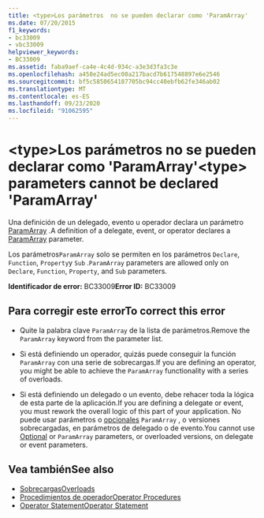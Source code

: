 ```yaml
---
title: <type>Los parámetros  no se pueden declarar como 'ParamArray'
ms.date: 07/20/2015
f1_keywords:
- bc33009
- vbc33009
helpviewer_keywords:
- BC33009
ms.assetid: faba9aef-ca4e-4c4d-934c-a3e3d3fa3c3e
ms.openlocfilehash: a458e24ad5ec08a217bacd7b617548897e6e2546
ms.sourcegitcommit: bf5c5850654187705bc94cc40ebfb62fe346ab02
ms.translationtype: MT
ms.contentlocale: es-ES
ms.lasthandoff: 09/23/2020
ms.locfileid: "91062595"
---
```

# <a name="type-parameters-cannot-be-declared-paramarray"></a><span data-ttu-id="65c65-102">\<type>Los parámetros  no se pueden declarar como 'ParamArray'</span><span class="sxs-lookup"><span data-stu-id="65c65-102">\<type> parameters cannot be declared 'ParamArray'</span></span>

<span data-ttu-id="65c65-103">Una definición de un delegado, evento u operador declara un parámetro [ParamArray](../language-reference/modifiers/paramarray.md) .</span><span class="sxs-lookup"><span data-stu-id="65c65-103">A definition of a delegate, event, or operator declares a [ParamArray](../language-reference/modifiers/paramarray.md) parameter.</span></span>  
  
 <span data-ttu-id="65c65-104">Los parámetros`ParamArray` solo se permiten en los parámetros `Declare`, `Function`, `Property`y `Sub` .</span><span class="sxs-lookup"><span data-stu-id="65c65-104">`ParamArray` parameters are allowed only on `Declare`, `Function`, `Property`, and `Sub` parameters.</span></span>  
  
 <span data-ttu-id="65c65-105">**Identificador de error:** BC33009</span><span class="sxs-lookup"><span data-stu-id="65c65-105">**Error ID:** BC33009</span></span>  
  
## <a name="to-correct-this-error"></a><span data-ttu-id="65c65-106">Para corregir este error</span><span class="sxs-lookup"><span data-stu-id="65c65-106">To correct this error</span></span>  
  
- <span data-ttu-id="65c65-107">Quite la palabra clave `ParamArray` de la lista de parámetros.</span><span class="sxs-lookup"><span data-stu-id="65c65-107">Remove the `ParamArray` keyword from the parameter list.</span></span>  
  
- <span data-ttu-id="65c65-108">Si está definiendo un operador, quizás puede conseguir la función `ParamArray` con una serie de sobrecargas.</span><span class="sxs-lookup"><span data-stu-id="65c65-108">If you are defining an operator, you might be able to achieve the `ParamArray` functionality with a series of overloads.</span></span>  
  
- <span data-ttu-id="65c65-109">Si está definiendo un delegado o un evento, debe rehacer toda la lógica de esta parte de la aplicación.</span><span class="sxs-lookup"><span data-stu-id="65c65-109">If you are defining a delegate or event, you must rework the overall logic of this part of your application.</span></span> <span data-ttu-id="65c65-110">No puede usar parámetros o [opcionales](../language-reference/modifiers/optional.md) `ParamArray` , o versiones sobrecargadas, en parámetros de delegado o de evento.</span><span class="sxs-lookup"><span data-stu-id="65c65-110">You cannot use [Optional](../language-reference/modifiers/optional.md) or `ParamArray` parameters, or overloaded versions, on delegate or event parameters.</span></span>  
  
## <a name="see-also"></a><span data-ttu-id="65c65-111">Vea también</span><span class="sxs-lookup"><span data-stu-id="65c65-111">See also</span></span>

- [<span data-ttu-id="65c65-112">Sobrecargas</span><span class="sxs-lookup"><span data-stu-id="65c65-112">Overloads</span></span>](../language-reference/modifiers/overloads.md)
- [<span data-ttu-id="65c65-113">Procedimientos de operador</span><span class="sxs-lookup"><span data-stu-id="65c65-113">Operator Procedures</span></span>](../programming-guide/language-features/procedures/operator-procedures.md)
- [<span data-ttu-id="65c65-114">Operator Statement</span><span class="sxs-lookup"><span data-stu-id="65c65-114">Operator Statement</span></span>](../language-reference/statements/operator-statement.md)
